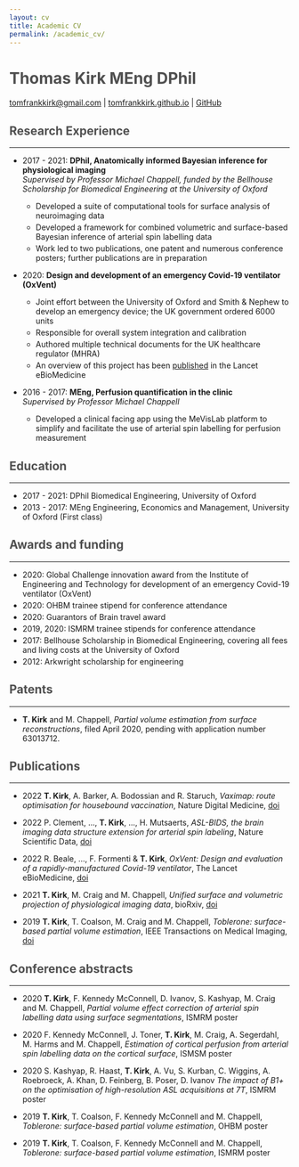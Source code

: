 ```yaml
---
layout: cv
title: Academic CV
permalink: /academic_cv/
---
```


<style>
    h1,h2,h3,h4,h5 { color: rgb(80, 80, 80) }
    li { margin-bottom: 3pt }
    hr { margin-bottom: 1em }
</style>

# **Thomas Kirk** MEng DPhil 

[tomfrankkirk@gmail.com](tomfrankkirk@gmail.com) \| [tomfrankkirk.github.io](https://tomfrankkirk.github.io) \| [GitHub](https://github.com/tomfrankkirk)

## Research Experience 
----

* 2017 - 2021: **DPhil, Anatomically informed Bayesian inference for physiological imaging**  
*Supervised by Professor Michael Chappell, funded by the Bellhouse Scholarship for Biomedical Engineering at the University of Oxford* 
    - Developed a suite of computational tools for surface analysis of neuroimaging data
    - Developed a framework for combined volumetric and surface-based Bayesian inference of arterial spin labelling data 
    - Work led to two publications, one patent and numerous conference posters; further publications are in preparation     

* 2020: **Design and development of an emergency Covid-19 ventilator (OxVent)**
    - Joint effort between the University of Oxford and Smith & Nephew to develop an emergency device; the UK government ordered 6000 units 
    - Responsible for overall system integration and calibration
    - Authored multiple technical documents for the UK healthcare regulator (MHRA)
    - An overview of this project has been [published](https://doi.org/10.1016/j.ebiom.2022.103868) in the Lancet eBioMedicine

* 2016 - 2017: **MEng, Perfusion quantification in the clinic**  
*Supervised by Professor Michael Chappell*
    - Developed a clinical facing app using the MeVisLab platform to simplify and facilitate the use of arterial spin labelling  for perfusion measurement 

## Education 
---- 

* 2017 - 2021: DPhil Biomedical Engineering, University of Oxford 
* 2013 - 2017: MEng Engineering, Economics and Management, University of Oxford (First class)

## Awards and funding
---- 

- 2020: Global Challenge innovation award from the Institute of Engineering and Technology for development of an emergency Covid-19 ventilator (OxVent)
- 2020: OHBM trainee stipend for conference attendance 
- 2020: Guarantors of Brain travel award 
- 2019, 2020: ISMRM trainee stipends for conference attendance 
- 2017: Bellhouse Scholarship in Biomedical Engineering, covering all fees and living costs at the University of Oxford 
- 2012: Arkwright scholarship for engineering 

## Patents 
---- 

- **T. Kirk** and M. Chappell, *Partial volume estimation from surface reconstructions*, filed April 2020, pending with application number 63013712. 

## Publications 
----

- 2022 **T. Kirk**, A. Barker, A. Bodossian and R. Staruch, *Vaximap: route optimisation for housebound vaccination*, Nature Digital Medicine, [doi](https://doi.org/10.1038/s41746-022-00726-2)

- 2022 P. Clement, ..., **T. Kirk**, ..., H. Mutsaerts, *ASL-BIDS, the brain imaging data structure extension for arterial spin labeling*,  Nature Scientific Data, [doi](https://doi.org/10.1038/s41597-022-01615-9)

- 2022 R. Beale, ..., F. Formenti & **T. Kirk**, *OxVent: Design and evaluation of a rapidly-manufactured Covid-19 ventilator*, The Lancet eBioMedicine, [doi](https://doi.org/10.1016/j.ebiom.2022.103868)

- 2021 **T. Kirk**, M. Craig and M. Chappell, *Unified surface and volumetric projection of physiological imaging data*, bioRxiv, [doi](https://doi.org/10.1101/2022.01.28.477071)

- 2019 **T. Kirk**, T. Coalson, M. Craig and M. Chappell, *Toblerone: surface-based partial volume estimation*, IEEE Transactions on Medical Imaging, [doi](https://doi.org/10.1109/TMI.2019.2951080)

## Conference abstracts
----

- 2020 **T. Kirk**, F. Kennedy McConnell, D. Ivanov, S. Kashyap, M. Craig and M. Chappell, *Partial volume effect correction of arterial spin labelling data using surface segmentations*, ISMRM poster

- 2020 F. Kennedy McConnell, J. Toner, **T. Kirk**, M. Craig, A. Segerdahl, M. Harms and M. Chappell, *Estimation of cortical perfusion from arterial spin labelling data on the cortical surface*, ISMSM poster

- 2020 S. Kashyap, R. Haast, **T. Kirk**, A. Vu, S. Kurban, C. Wiggins, A. Roebroeck, A. Khan, D. Feinberg, B. Poser, D. Ivanov *The impact of B1+ on the optimisation of high-resolution ASL acquisitions at 7T*, ISMRM poster

- 2019 **T. Kirk**, T. Coalson, F. Kennedy McConnell and M. Chappell, *Toblerone: surface-based partial volume estimation*, OHBM poster

- 2019 **T. Kirk**, T. Coalson, F. Kennedy McConnell and M. Chappell, *Toblerone: surface-based partial volume estimation*, ISMRM poster
